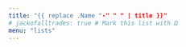 ```yaml
---
title: "{{ replace .Name "-" " " | title }}"
# jackofalltrades: true # Mark this list with Ω
menu: "lists"
---
```

